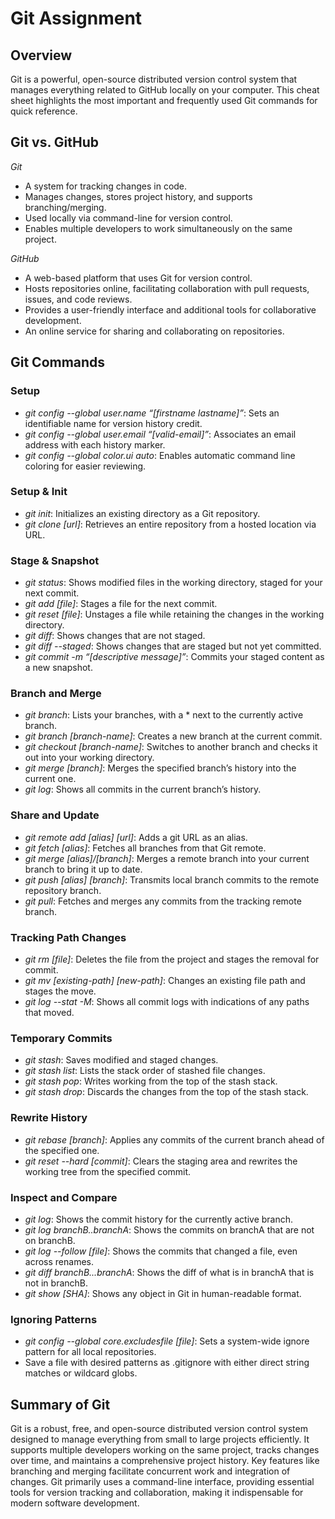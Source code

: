 # Git Assignment

## Overview
Git is a powerful, open-source distributed version control system that manages everything related to GitHub locally on your computer. This cheat sheet highlights the most important and frequently used Git commands for quick reference.

## Git vs. GitHub

*Git*
- A system for tracking changes in code.
- Manages changes, stores project history, and supports branching/merging.
- Used locally via command-line for version control.
- Enables multiple developers to work simultaneously on the same project.

*GitHub*
- A web-based platform that uses Git for version control.
- Hosts repositories online, facilitating collaboration with pull requests, issues, and code reviews.
- Provides a user-friendly interface and additional tools for collaborative development.
- An online service for sharing and collaborating on repositories.

## Git Commands

### Setup

- *git config --global user.name “[firstname lastname]”*: Sets an identifiable name for version history credit.
- *git config --global user.email “[valid-email]”*: Associates an email address with each history marker.
- *git config --global color.ui auto*: Enables automatic command line coloring for easier reviewing.

### Setup & Init

- *git init*: Initializes an existing directory as a Git repository.
- *git clone [url]*: Retrieves an entire repository from a hosted location via URL.

### Stage & Snapshot

- *git status*: Shows modified files in the working directory, staged for your next commit.
- *git add [file]*: Stages a file for the next commit.
- *git reset [file]*: Unstages a file while retaining the changes in the working directory.
- *git diff*: Shows changes that are not staged.
- *git diff --staged*: Shows changes that are staged but not yet committed.
- *git commit -m “[descriptive message]”*: Commits your staged content as a new snapshot.

### Branch and Merge

- *git branch*: Lists your branches, with a * next to the currently active branch.
- *git branch [branch-name]*: Creates a new branch at the current commit.
- *git checkout [branch-name]*: Switches to another branch and checks it out into your working directory.
- *git merge [branch]*: Merges the specified branch’s history into the current one.
- *git log*: Shows all commits in the current branch’s history.

### Share and Update

- *git remote add [alias] [url]*: Adds a git URL as an alias.
- *git fetch [alias]*: Fetches all branches from that Git remote.
- *git merge [alias]/[branch]*: Merges a remote branch into your current branch to bring it up to date.
- *git push [alias] [branch]*: Transmits local branch commits to the remote repository branch.
- *git pull*: Fetches and merges any commits from the tracking remote branch.

### Tracking Path Changes

- *git rm [file]*: Deletes the file from the project and stages the removal for commit.
- *git mv [existing-path] [new-path]*: Changes an existing file path and stages the move.
- *git log --stat -M*: Shows all commit logs with indications of any paths that moved.

### Temporary Commits

- *git stash*: Saves modified and staged changes.
- *git stash list*: Lists the stack order of stashed file changes.
- *git stash pop*: Writes working from the top of the stash stack.
- *git stash drop*: Discards the changes from the top of the stash stack.

### Rewrite History

- *git rebase [branch]*: Applies any commits of the current branch ahead of the specified one.
- *git reset --hard [commit]*: Clears the staging area and rewrites the working tree from the specified commit.

### Inspect and Compare

- *git log*: Shows the commit history for the currently active branch.
- *git log branchB..branchA*: Shows the commits on branchA that are not on branchB.
- *git log --follow [file]*: Shows the commits that changed a file, even across renames.
- *git diff branchB...branchA*: Shows the diff of what is in branchA that is not in branchB.
- *git show [SHA]*: Shows any object in Git in human-readable format.

### Ignoring Patterns

- *git config --global core.excludesfile [file]*: Sets a system-wide ignore pattern for all local repositories.
- Save a file with desired patterns as .gitignore with either direct string matches or wildcard globs.

## Summary of Git

Git is a robust, free, and open-source distributed version control system designed to manage everything from small to large projects efficiently. It supports multiple developers working on the same project, tracks changes over time, and maintains a comprehensive project history. Key features like branching and merging facilitate concurrent work and integration of changes. Git primarily uses a command-line interface, providing essential tools for version tracking and collaboration, making it indispensable for modern software development.
